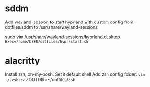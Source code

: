 # sddm
Add wayland-session to start hyprland with custom config
from dotfiles/sddm to /usr/share/wayland-sessions

sudo vim /usr/share/wayland-sessions/hyprland.desktop
`Exec=/home/USER/dotfiles/hypr/start.sh`

# alacritty
Install zsh, oh-my-posh. Set it default shell
Add zsh config folder:
`vim ~/.zshenv`
ZDOTDIR=~/dotfiles/zsh

